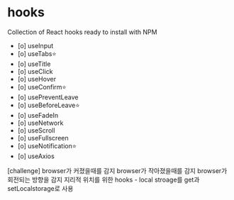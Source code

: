 # hooks

Collection of React hooks ready to install with NPM

- [o] useInput
- [o] useTabs⭐
- [o] useTitle
- [o] useClick
- [o] useHover
- [o] useConfirm⭐
- [o] usePreventLeave
- [o] useBeforeLeave⭐
- [o] useFadeIn
- [o] useNetwork
- [o] useScroll
- [o] useFullscreen
- [o] useNotification⭐
- [o] useAxios

[challenge]
browser가 커졌을때를 감지
browser가 작아졌을때를 감지
browser가 회전되는 방향을 감지
지리적 위치를 위한 hooks - local stroage를 get과 setLocalstorage로 사용